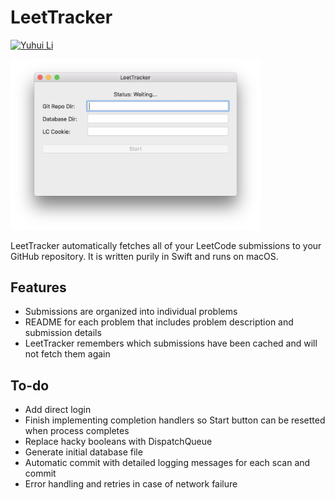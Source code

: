 # LeetTracker

<a href="https://github.com/yuhuili">![Yuhui Li](https://githubtools.yuhuili.com/kagami/yuhuili/Yuhui%20Li/)</a>

<img src="GitHub/ss1.png" width="400">

LeetTracker automatically fetches all of your LeetCode submissions to your GitHub repository. It is written purily in Swift and runs on macOS.

## Features
- Submissions are organized into individual problems
- README for each problem that includes problem description and submission details
- LeetTracker remembers which submissions have been cached and will not fetch them again

## To-do
- Add direct login
- Finish implementing completion handlers so Start button can be resetted when process completes
- Replace hacky booleans with DispatchQueue
- Generate initial database file
- Automatic commit with detailed logging messages for each scan and commit
- Error handling and retries in case of network failure
